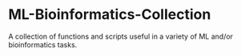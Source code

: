 # ML-Bioinformatics-Collection
A collection of functions and scripts useful in a variety of ML and/or bioinformatics tasks.

